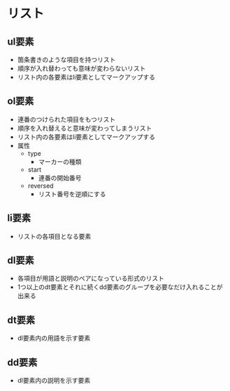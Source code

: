 # リスト

## ul要素

- 箇条書きのような項目を持つリスト
- 順序が入れ替わっても意味が変わらないリスト
- リスト内の各要素はli要素としてマークアップする

## ol要素

- 連番のつけられた項目をもつリスト
- 順序を入れ替えると意味が変わってしまうリスト
- リスト内の各要素はli要素としてマークアップする
- 属性
    - type
        - マーカーの種類
    - start
        - 連番の開始番号
    - reversed
        - リスト番号を逆順にする

## li要素

- リストの各項目となる要素

## dl要素

- 各項目が用語と説明のペアになっている形式のリスト
- 1つ以上のdt要素とそれに続くdd要素のグループを必要なだけ入れることが出来る

## dt要素

- dl要素内の用語を示す要素

## dd要素

- dl要素内の説明を示す要素